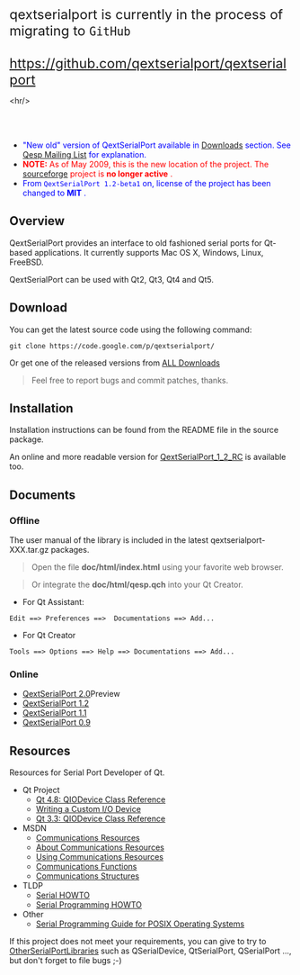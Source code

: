 <font size='5'>qextserialport is currently in the process of migrating to <code>GitHub</code>
<br />
<br />
<a href='https://github.com/qextserialport/qextserialport'>https://github.com/qextserialport/qextserialport</a>
</font>


&lt;hr/&gt;


<br />
<br />


  * <font color='blue'>"New old" version of QextSerialPort available in <a href='http://code.google.com/p/qextserialport/downloads/list?can=1&q='>Downloads</a> section. See <a href='https://groups.google.com/forum/?fromgroups#!topic/qextserialport/kH-dnpZjJiw'>Qesp Mailing List</a> for explanation.</font>
  * <font color='red'><b>NOTE:</b> As of May 2009, this is the new location of the project. The <a href='http://qextserialport.sourceforge.net'>sourceforge</a> project is <b>no longer active</b> .</font>
  * <font color='blue'>From <code>QextSerialPort 1.2-beta1</code> on, license of the project has been changed to <b>MIT</b> .</font>

## Overview ##

QextSerialPort provides an interface to old fashioned serial ports for Qt-based applications. It currently supports Mac OS X, Windows, Linux, FreeBSD.

QextSerialPort can be used with Qt2, Qt3, Qt4 and Qt5.

## Download ##

You can get the latest source code using the following command:

```
git clone https://code.google.com/p/qextserialport/
```

Or get one of the released versions from [ALL Downloads](http://code.google.com/p/qextserialport/downloads/list?can=1&q=)

> Feel free to report bugs and commit patches, thanks.

## Installation ##
Installation instructions can be found from the README file in the source package.

An online and more readable version for [QextSerialPort\_1\_2\_RC](QextSerialPort_1_2_RC.md) is available too.

## Documents ##

### Offline ###
The user manual of the library is included in the latest qextserialport-XXX.tar.gz packages.

> Open the file **doc/html/index.html** using your favorite web browser.

> Or integrate the **doc/html/qesp.qch** into your Qt Creator.

  * For Qt Assistant:
```
Edit ==> Preferences ==>  Documentations ==> Add...
```

  * For Qt Creator
```
Tools ==> Options ==> Help ==> Documentations ==> Add...
```

### Online ###
  * [QextSerialPort 2.0](http://docs.qextserialport.googlecode.com/git/2.0/index.html)Preview
  * [QextSerialPort 1.2](http://docs.qextserialport.googlecode.com/git/1.2/index.html)
  * [QextSerialPort 1.1](http://docs.qextserialport.googlecode.com/git/1.1/index.html)
  * [QextSerialPort 0.9](http://docs.qextserialport.googlecode.com/git/0.9.0/index.html)

## Resources ##

Resources for Serial Port Developer of Qt.

  * Qt Project
    * [Qt 4.8: QIODevice Class Reference](http://qt-project.org/doc/qt-4.8/qiodevice.html)
    * [Writing a Custom I/O Device](http://doc.qt.nokia.com/qq/qq12-iodevice.html)
    * [Qt 3.3: QIODevice Class Reference](http://doc.qt.nokia.com/3.3/qiodevice.html)
  * MSDN
    * [Communications Resources](http://msdn.microsoft.com/library/default.asp?url=/library/en-us/devio/base/communications_resources.asp)
    * [About Communications Resources](http://msdn.microsoft.com/library/default.asp?url=/library/en-us/devio/base/about_communications_resources.asp)
    * [Using Communications Resources](http://msdn.microsoft.com/library/default.asp?url=/library/en-us/devio/base/using_communications_resources.asp)
    * [Communications Functions](http://msdn.microsoft.com/library/default.asp?url=/library/en-us/devio/base/communications_functions.asp)
    * [Communications Structures](http://msdn.microsoft.com/library/default.asp?url=/library/en-us/devio/base/communications_structures.asp)
  * TLDP
    * [Serial HOWTO](http://www.tldp.org/HOWTO/Serial-HOWTO.html)
    * [Serial Programming HOWTO](http://www.tldp.org/HOWTO/Serial-Programming-HOWTO)
  * Other
    * [Serial Programming Guide for POSIX Operating Systems](http://www.easysw.com/~mike/serial/serial.html)

If this project does not meet your requirements, you can give to try to [OtherSerialPortLibraries](OtherSerialPortLibraries.md) such as QSerialDevice, QtSerialPort, QSerialPort ..., but don't forget to file bugs ;-)